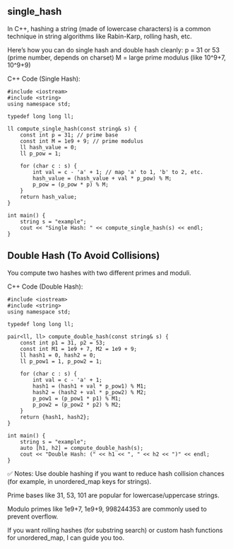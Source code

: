 ## single_hash

In C++, hashing a string (made of lowercase characters) is a common technique in string algorithms like Rabin-Karp, rolling hash, etc.

Here’s how you can do single hash and double hash cleanly:
p = 31 or 53 (prime number, depends on charset)
M = large prime modulus (like 10^9+7, 10^9+9)

C++ Code (Single Hash):

```
#include <iostream>
#include <string>
using namespace std;

typedef long long ll;

ll compute_single_hash(const string& s) {
    const int p = 31; // prime base
    const int M = 1e9 + 9; // prime modulus
    ll hash_value = 0;
    ll p_pow = 1;
    
    for (char c : s) {
        int val = c - 'a' + 1; // map 'a' to 1, 'b' to 2, etc.
        hash_value = (hash_value + val * p_pow) % M;
        p_pow = (p_pow * p) % M;
    }
    return hash_value;
}

int main() {
    string s = "example";
    cout << "Single Hash: " << compute_single_hash(s) << endl;
}

```





## Double Hash (To Avoid Collisions)
You compute two hashes with two different primes and moduli.

C++ Code (Double Hash):

```
#include <iostream>
#include <string>
using namespace std;

typedef long long ll;

pair<ll, ll> compute_double_hash(const string& s) {
    const int p1 = 31, p2 = 53;
    const int M1 = 1e9 + 7, M2 = 1e9 + 9;
    ll hash1 = 0, hash2 = 0;
    ll p_pow1 = 1, p_pow2 = 1;

    for (char c : s) {
        int val = c - 'a' + 1;
        hash1 = (hash1 + val * p_pow1) % M1;
        hash2 = (hash2 + val * p_pow2) % M2;
        p_pow1 = (p_pow1 * p1) % M1;
        p_pow2 = (p_pow2 * p2) % M2;
    }
    return {hash1, hash2};
}

int main() {
    string s = "example";
    auto [h1, h2] = compute_double_hash(s);
    cout << "Double Hash: (" << h1 << ", " << h2 << ")" << endl;
}

```


✅ Notes:
Use double hashing if you want to reduce hash collision chances (for example, in unordered_map keys for strings).

Prime bases like 31, 53, 101 are popular for lowercase/uppercase strings.

Modulo primes like 1e9+7, 1e9+9, 998244353 are commonly used to prevent overflow.

If you want rolling hashes (for substring search) or custom hash functions for unordered_map, I can guide you too.
